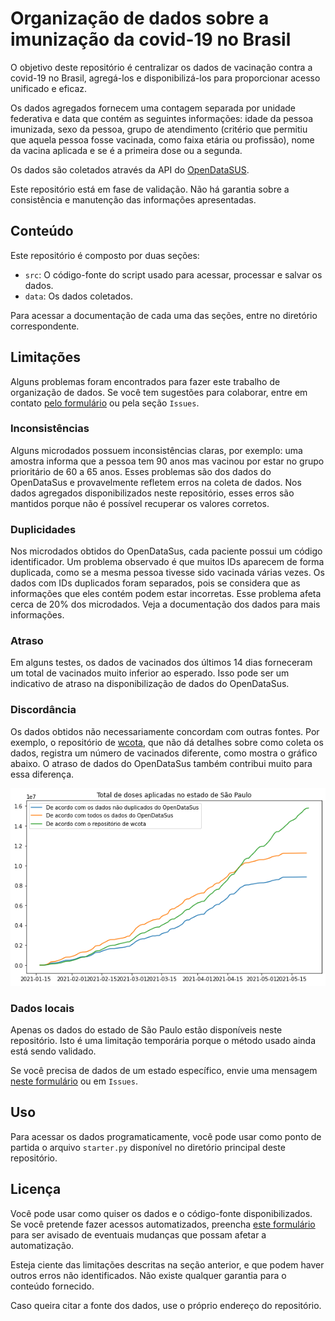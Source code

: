 # Organização de dados sobre a imunização da covid-19 no Brasil

O objetivo deste repositório é centralizar os dados de vacinação contra a covid-19 no Brasil, agregá-los e disponibilizá-los para proporcionar acesso unificado e eficaz. 

Os dados agregados fornecem uma contagem separada por unidade federativa e data que contém as seguintes informações: idade da pessoa imunizada, sexo da pessoa, grupo de atendimento (critério que permitiu que aquela pessoa fosse vacinada, como faixa etária ou profissão), nome da vacina aplicada e se é a primeira dose ou a segunda.

Os dados são coletados através da API do [OpenDataSUS](https://opendatasus.saude.gov.br/dataset/covid-19-vacinacao).

Este repositório está em fase de validação. Não há garantia sobre a consistência e manutenção das informações apresentadas. 

## Conteúdo

Este repositório é composto por duas seções:

* `src`: O código-fonte do script usado para acessar, processar e salvar os dados.
* `data`: Os dados coletados. 

Para acessar a documentação de cada uma das seções, entre no diretório correspondente. 


## Limitações

Alguns problemas foram encontrados para fazer este trabalho de organização de dados. Se você tem sugestões para colaborar, entre em contato [pelo formulário](https://forms.gle/1Yvy67id5pPteGzz9) ou pela seção `Issues`.

### Inconsistências

Alguns microdados possuem inconsistências claras, por exemplo: uma amostra informa que a pessoa tem 90 anos mas vacinou por estar no grupo prioritário de 60 a 65 anos. Esses problemas são dos dados do OpenDataSus e provavelmente refletem erros na coleta de dados. Nos dados agregados disponibilizados neste repositório, esses erros são mantidos porque não é possível recuperar os valores corretos.

### Duplicidades

Nos microdados obtidos do OpenDataSus, cada paciente possui um código identificador. Um problema observado é que muitos IDs aparecem de forma duplicada, como se a mesma pessoa tivesse sido vacinada várias vezes. Os dados com IDs duplicados foram separados, pois se considera que as informações que eles contém podem estar incorretas. Esse problema afeta cerca de 20% dos microdados. Veja a documentação dos dados para mais informações. 

### Atraso

Em alguns testes, os dados de vacinados dos últimos 14 dias forneceram um total de vacinados muito inferior ao esperado. Isso pode ser um indicativo de atraso na disponibilização de dados do OpenDataSus. 

### Discordância

Os dados obtidos não necessariamente concordam com outras fontes. Por exemplo, o repositório de [wcota](https://github.com/wcota/covid19br), que não dá detalhes sobre como coleta os dados, registra um número de vacinados diferente, como mostra o gráfico abaixo. O atraso de dados do OpenDataSus também contribui muito para essa diferença. 

![](info/comparação_totais.png)


### Dados locais

Apenas os dados do estado de São Paulo estão disponíveis neste repositório. Isto é uma limitação temporária porque o método usado ainda está sendo validado. 

Se você precisa de dados de um estado específico, envie uma mensagem [neste formulário](https://forms.gle/1Yvy67id5pPteGzz9) ou em `Issues`. 


## Uso

Para acessar os dados programaticamente, você pode usar como ponto de partida o arquivo `starter.py` disponível no diretório principal deste repositório.

## Licença

Você pode usar como quiser os dados e o código-fonte disponibilizados. Se você pretende fazer acessos automatizados, preencha [este formulário](https://forms.gle/1Yvy67id5pPteGzz9) para ser avisado de eventuais mudanças que possam afetar a automatização. 

Esteja ciente das limitações descritas na seção anterior, e que podem haver outros erros não identificados. Não existe qualquer garantia para o conteúdo fornecido. 

Caso queira citar a fonte dos dados, use o próprio endereço do repositório. 